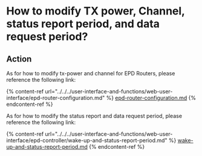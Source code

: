 # How to modify TX power, Channel, status report period, and data request period?

## Action

As for how to modify tx-power and channel for EPD Routers, please reference the following link:

{% content-ref url="../../../user-interface-and-functions/web-user-interface/epd-router-configuration.md" %}
[epd-router-configuration.md](../../../user-interface-and-functions/web-user-interface/epd-router-configuration.md)
{% endcontent-ref %}



As for how to modify the status report and data request period, please reference the following link:

{% content-ref url="../../../user-interface-and-functions/web-user-interface/epd-controller/wake-up-and-status-report-period.md" %}
[wake-up-and-status-report-period.md](../../../user-interface-and-functions/web-user-interface/epd-controller/wake-up-and-status-report-period.md)
{% endcontent-ref %}
